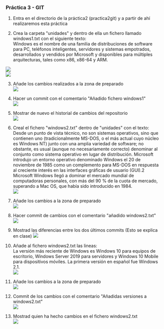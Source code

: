 

### Práctica 3 - GIT  
1. Entra en el directorio de la práctica2 (practica2git) y a partir de ahí realizaremos esta práctica

2. Crea la carpeta "unidades" y dentro de ella un fichero llamado windows1.txt con el siguiente texto:  
Windows es el nombre de una familia de distribuciones de software para PC, teléfonos inteligentes, servidores y sistemas empotrados, desarrollados y vendidos por Microsoft y disponibles para múltiples arquitecturas, tales como x86, x86-64 y ARM.  

![](Capturas/Practica3-2.PNG)  
![](Capturas/Practica3-2.1.PNG)

3. Añade los cambios realizados a la zona de preparado  
![](Capturas/Practica3-3.PNG) 

4. Hacer un commit con el comentario "Añadido fichero windows1"  
![](Capturas/Practica3-4.PNG) 

5. Mostrar de nuevo el historial de cambios del repositorio  
 ![](Capturas/Practica3-5.PNG) 

6. Creal el fichero "windows2.txt" dentro de "unidades" con el texto:  
Desde un punto de vista técnico, no son sistemas operativos, sino que contienen uno (tradicionalmente MS-DOS, o el más actual cuyo núcleo es Windows NT) junto con una amplia variedad de software; no obstante, es usual (aunque no necesariamente correcto) denominar al conjunto como sistema operativo en lugar de distribución. Microsoft introdujo un entorno operativo denominado Windows el 20 de noviembre de 1985 como un complemento para MS-DOS en respuesta al creciente interés en las interfaces gráficas de usuario (GUI).2​ Microsoft Windows llegó a dominar el mercado mundial de computadoras personales, con más del 90 % de la cuota de mercado, superando a Mac OS, que había sido introducido en 1984.  
![](Capturas/Practica3-6.PNG) 

7. Añade los cambios a la zona de preparado  
![](Capturas/Practica3-7.PNG) 

8. Hacer commit de cambios con el comentario "añadido windows2.txt"  
![](Capturas/Practica3-8.PNG) 

9. Mostrad las diferencias entre los dos últimos commits (Esto se explica en clase)
![](Capturas/Practica3-9.PNG) 

10. Añade al fichero windows2.txt las lineas:  
La versión más reciente de Windows es Windows 10 para equipos de escritorio, Windows Server 2019 para servidores y Windows 10 Mobile para dispositivos móviles. La primera versión en español fue Windows 2.1.  
![](Capturas/Practica3-10.PNG)  

11. Añade los cambios a la zona de preparado  
![](Capturas/Practica3-11.PNG)  

12. Commit de los cambios con el comentario "Añadidas versiones a windows2.txt"  
![](Capturas/Practica3-12.PNG)

13. Mostrad quien ha hecho cambios en el fichero windows2.txt  
![](Capturas/Practica3-13.PNG)